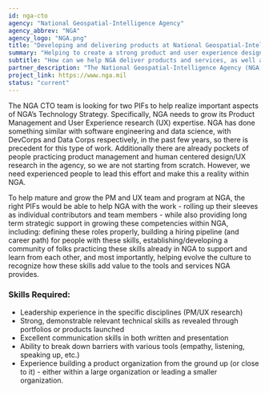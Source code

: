 ```yaml
---
id: nga-cto
agency: "National Geospatial-Intelligence Agency"
agency_abbrev: "NGA"
agency_logo: "NGA.png"
title: "Developing and delivering products at National Geospatial-Intelligence Agency"
summary: "Helping to create a strong product and user experience design culture at NGA"
subtitle: "How can we help NGA deliver products and services, as well as help develop a strong product organization within NGA."
partner_description: "The National Geospatial-Intelligence Agency (NGA) delivers world-class geospatial intelligence that provides a decisive advantage to policymakers, warfighters, intelligence professionals and first responders. Anyone who sails a U.S. ship, flies a U.S. aircraft, makes national policy decisions, fights wars, locates targets, responds to natural disasters, or even navigates with a cellphone relies on NGA. NGA enables all of these critical actions and shapes decisions that impact our world through the indispensable discipline of geospatial intelligence (GEOINT)."
project_link: https://www.nga.mil
status: "current"
---
```

The NGA CTO team is looking for two PIFs to help realize important aspects of NGA’s Technology Strategy. Specifically, NGA needs to grow its Product Management and User Experience research (UX) expertise. NGA has done something similar with software engineering and data science, with DevCorps and Data Corps respectively, in the past few years, so there is precedent for this type of work. Additionally there are already pockets of people practicing product management and human centered design/UX research in the agency, so we are not starting from scratch. However, we need experienced people to lead this effort and make this a reality within NGA.

To help mature and grow the PM and UX team and program at NGA, the right PIFs would be able to help NGA with the work - rolling up their sleeves as individual contributors and team members - while also providing long term strategic support in growing these competencies within NGA, including: defining these roles properly, building a hiring pipeline (and career path) for people with these skills, establishing/developing a community of folks practicing these skills already in NGA to support and learn from each other, and most importantly, helping evolve the culture to recognize how these skills add value to the tools and services NGA provides.  

### Skills Required:
<ul>
<li>Leadership experience in the specific disciplines (PM/UX research)</li>
<li>Strong, demonstrable relevant technical skills as revealed through portfolios or products launched</li>
<li>Excellent communication skills in both written and presentation</li>
<li>Ability to break down barriers with various tools (empathy, listening, speaking up, etc.)</li>
<li>Experience building a product organization from the ground up (or close to it) - either within a large organization or leading a smaller organization.</li>
</ul>
